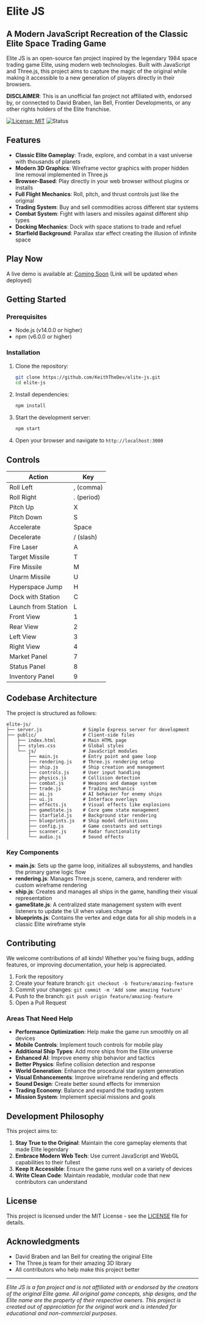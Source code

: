 # Elite JS

## A Modern JavaScript Recreation of the Classic Elite Space Trading Game

Elite JS is an open-source fan project inspired by the legendary 1984 space trading game Elite, using modern web technologies. Built with JavaScript and Three.js, this project aims to capture the magic of the original while making it accessible to a new generation of players directly in their browsers. 

**DISCLAIMER**: This is an unofficial fan project not affiliated with, endorsed by, or connected to David Braben, Ian Bell, Frontier Developments, or any other rights holders of the Elite franchise.

[![License: MIT](https://img.shields.io/badge/License-MIT-yellow.svg)](https://opensource.org/licenses/MIT)
![Status](https://img.shields.io/badge/Status-In%20Development-blue)

## Features

- **Classic Elite Gameplay**: Trade, explore, and combat in a vast universe with thousands of planets
- **Modern 3D Graphics**: Wireframe vector graphics with proper hidden line removal implemented in Three.js
- **Browser-Based**: Play directly in your web browser without plugins or installs
- **Full Flight Mechanics**: Roll, pitch, and thrust controls just like the original
- **Trading System**: Buy and sell commodities across different star systems
- **Combat System**: Fight with lasers and missiles against different ship types
- **Docking Mechanics**: Dock with space stations to trade and refuel
- **Starfield Background**: Parallax star effect creating the illusion of infinite space

## Play Now

A live demo is available at: [Coming Soon](#) (Link will be updated when deployed)

## Getting Started

### Prerequisites

- Node.js (v14.0.0 or higher)
- npm (v6.0.0 or higher)

### Installation

1. Clone the repository:
   ```bash
   git clone https://github.com/KeithTheDev/elite-js.git
   cd elite-js
   ```

2. Install dependencies:
   ```bash
   npm install
   ```

3. Start the development server:
   ```bash
   npm start
   ```

4. Open your browser and navigate to `http://localhost:3000`

## Controls

| Action              | Key            |
|---------------------|----------------|
| Roll Left           | , (comma)      |
| Roll Right          | . (period)     |
| Pitch Up            | X              |
| Pitch Down          | S              |
| Accelerate          | Space          |
| Decelerate          | / (slash)      |
| Fire Laser          | A              |
| Target Missile      | T              |
| Fire Missile        | M              |
| Unarm Missile       | U              |
| Hyperspace Jump     | H              |
| Dock with Station   | C              |
| Launch from Station | L              |
| Front View          | 1              |
| Rear View           | 2              |
| Left View           | 3              |
| Right View          | 4              |
| Market Panel        | 7              |
| Status Panel        | 8              |
| Inventory Panel     | 9              |

## Codebase Architecture

The project is structured as follows:

```
elite-js/
├── server.js               # Simple Express server for development
├── public/                 # Client-side files
│   ├── index.html          # Main HTML page
│   ├── styles.css          # Global styles
│   └── js/                 # JavaScript modules
│       ├── main.js         # Entry point and game loop
│       ├── rendering.js    # Three.js rendering setup
│       ├── ship.js         # Ship creation and management
│       ├── controls.js     # User input handling
│       ├── physics.js      # Collision detection
│       ├── combat.js       # Weapons and damage system
│       ├── trade.js        # Trading mechanics
│       ├── ai.js           # AI behavior for enemy ships
│       ├── ui.js           # Interface overlays
│       ├── effects.js      # Visual effects like explosions
│       ├── gameState.js    # Core game state management
│       ├── starfield.js    # Background star rendering
│       ├── blueprints.js   # Ship model definitions
│       ├── config.js       # Game constants and settings
│       ├── scanner.js      # Radar functionality
│       └── audio.js        # Sound effects
```

### Key Components

- **main.js**: Sets up the game loop, initializes all subsystems, and handles the primary game logic flow
- **rendering.js**: Manages Three.js scene, camera, and renderer with custom wireframe rendering
- **ship.js**: Creates and manages all ships in the game, handling their visual representation
- **gameState.js**: A centralized state management system with event listeners to update the UI when values change
- **blueprints.js**: Contains the vertex and edge data for all ship models in a classic Elite wireframe style

## Contributing

We welcome contributions of all kinds! Whether you're fixing bugs, adding features, or improving documentation, your help is appreciated.

1. Fork the repository
2. Create your feature branch: `git checkout -b feature/amazing-feature`
3. Commit your changes: `git commit -m 'Add some amazing feature'`
4. Push to the branch: `git push origin feature/amazing-feature`
5. Open a Pull Request

### Areas That Need Help

- **Performance Optimization**: Help make the game run smoothly on all devices
- **Mobile Controls**: Implement touch controls for mobile play
- **Additional Ship Types**: Add more ships from the Elite universe
- **Enhanced AI**: Improve enemy ship behavior and tactics
- **Better Physics**: Refine collision detection and response
- **World Generation**: Enhance the procedural star system generation
- **Visual Enhancements**: Improve wireframe rendering and effects
- **Sound Design**: Create better sound effects for immersion
- **Trading Economy**: Balance and expand the trading system
- **Mission System**: Implement special missions and goals

## Development Philosophy

This project aims to:

1. **Stay True to the Original**: Maintain the core gameplay elements that made Elite legendary
2. **Embrace Modern Web Tech**: Use current JavaScript and WebGL capabilities to their fullest
3. **Keep It Accessible**: Ensure the game runs well on a variety of devices
4. **Write Clean Code**: Maintain readable, modular code that new contributors can understand

## License

This project is licensed under the MIT License - see the [LICENSE](LICENSE) file for details.

## Acknowledgments

- David Braben and Ian Bell for creating the original Elite
- The Three.js team for their amazing 3D library
- All contributors who help make this project better

---

*Elite JS is a fan project and is not affiliated with or endorsed by the creators of the original Elite game. All original game concepts, ship designs, and the Elite name are the property of their respective owners. This project is created out of appreciation for the original work and is intended for educational and non-commercial purposes.*
